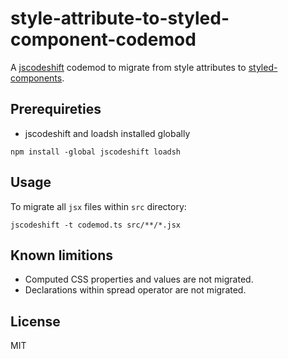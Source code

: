# style-attribute-to-styled-component-codemod

A [jscodeshift](https://github.com/facebook/jscodeshift) codemod to migrate from style attributes to [styled-components](https://github.com/styled-components/styled-components).

## Prerequireties

- jscodeshift and loadsh installed globally

```
npm install -global jscodeshift loadsh
```

## Usage

To migrate all `jsx` files within `src` directory:

```
jscodeshift -t codemod.ts src/**/*.jsx
```

## Known limitions

- Computed CSS properties and values are not migrated.
- Declarations within spread operator are not migrated.

## License

MIT